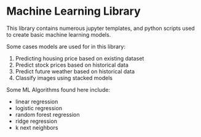 # Machine Learning Library

This library contains numerous jupyter templates, and python scripts used to create basic machine learning models.

Some cases models are used for in this library:
1. Predicting housing price based on existing dataset
2. Predict stock prices based on historical data
3. Predict future weather based on historical data
4. Classify images using stacked models

Some ML Algorithms found here include:
- linear regression
- logistic regression
- random forest regression
- ridge regression
- k next neighbors

